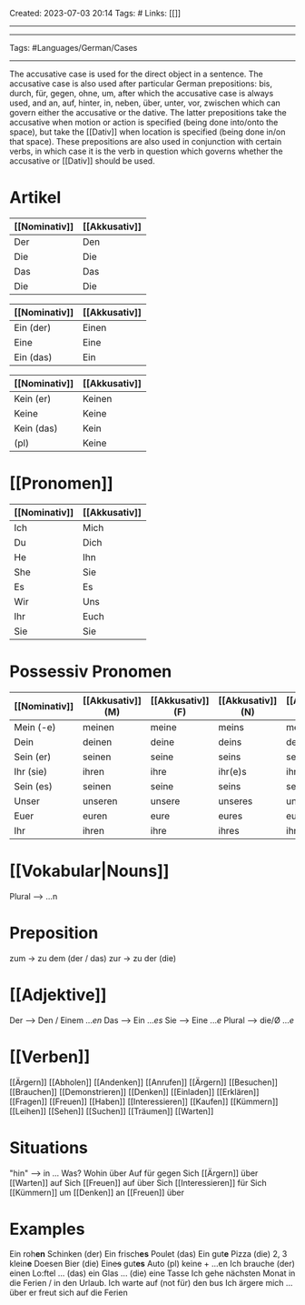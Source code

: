 Created: 2023-07-03 20:14
Tags: #
Links: [[]]
___

___
Tags: #Languages/German/Cases 
___
The accusative case is used for the direct object in a sentence. The accusative case is also used after particular German prepositions: bis, durch, für, gegen, ohne, um, after which the accusative case is always used, and an, auf, hinter, in, neben, über, unter, vor, zwischen which can govern either the accusative or the dative. The latter prepositions take the accusative when motion or action is specified (being done into/onto the space), but take the [[Dativ]] when location is specified (being done in/on that space). These prepositions are also used in conjunction with certain verbs, in which case it is the verb in question which governs whether the accusative or [[Dativ]] should be used.

# Artikel

[[Nominativ]] | [[Akkusativ]]
-----|-----
Der | Den
Die | Die
Das | Das
Die | Die

[[Nominativ]] | [[Akkusativ]]
-----|-----
Ein (der) | Einen
Eine | Eine
Ein (das) | Ein

[[Nominativ]] | [[Akkusativ]]
-----|-----
Kein (er) | Keinen
Keine | Keine
Kein (das) | Kein
(pl) | Keine

# [[Pronomen]]
[[Nominativ]] | [[Akkusativ]]
------------ | ------------
Ich | Mich
Du | Dich
He | Ihn
She| Sie
Es | Es
Wir | Uns
Ihr | Euch
Sie | Sie


# Possessiv Pronomen
[[Nominativ]] | [[Akkusativ]] (M) | [[Akkusativ]] (F) | [[Akkusativ]] (N) | [[Akkusativ]] (P)
------------ | ------------ | ------------ | ------------ | ------------
Mein (-e) | meinen | meine | meins | meine
Dein | deinen | deine | deins | deine
Sein (er) | seinen | seine | seins | seine
Ihr (sie) | ihren | ihre | ihr(e)s | ihre
Sein (es) | seinen | seine | seins | seine
Unser | unseren | unsere | unseres | unsere
Euer | euren | eure | eures | eure
Ihr | ihren | ihre | ihres | ihre

# [[Vokabular|Nouns]]
Plural --> ...n

# Preposition
zum -> zu dem (der / das)
zur -> zu der (die)

# [[Adjektive]]
Der --> Den / Einem ...*en*
Das --> Ein ...*es*
Sie --> Eine ...*e*
Plural -->  die/Ø ...*e*

# [[Verben]]
[[Ärgern]]
[[Abholen]]
[[Andenken]]
[[Anrufen]]
[[Ärgern]]
[[Besuchen]]
[[Brauchen]]
[[Demonstrieren]]
[[Denken]]
[[Einladen]]
[[Erklären]]
[[Fragen]]
[[Freuen]]
[[Haben]]
[[Interessieren]]
[[Kaufen]]
[[Kümmern]]
[[Leihen]]
[[Sehen]]
[[Suchen]]
[[Träumen]]
[[Warten]]

# Situations
"hin" --> in ...
Was?
Wohin
über
Auf
für
gegen
Sich [[Ärgern]] über
[[Warten]] auf
Sich [[Freuen]] auf über
Sich [[Interessieren]] für
Sich [[Kümmern]] um
[[Denken]] an
[[Freuen]] über 

# Examples
Ein roh**en** Schinken (der)
Ein frisch**es** Poulet (das)
Ein gut**e** Pizza (die)
2, 3 klein**e** Doesen Bier (die)
Ein~~es~~ gut**es** Auto
(pl) keine + ...en
Ich brauche (der) einen Lo:ftel
... (das) ein Glas
... (die) eine Tasse
Ich  gehe nächsten Monat in die Ferien / in den Urlaub. 
Ich warte auf (not für) den bus
Ich  ärgere mich ... über
er freut sich auf die Ferien